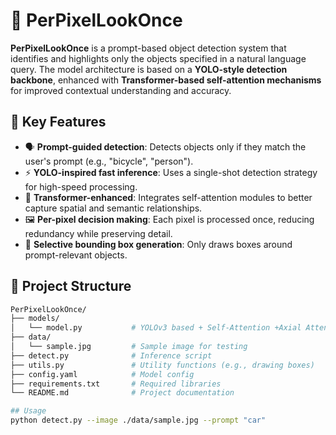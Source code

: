 # 🧠 PerPixelLookOnce

**PerPixelLookOnce** is a prompt-based object detection system that identifies and highlights only the objects specified in a natural language query. The model architecture is based on a **YOLO-style detection backbone**, enhanced with **Transformer-based self-attention mechanisms** for improved contextual understanding and accuracy.

## 🚀 Key Features

- 🗣️ **Prompt-guided detection**: Detects objects only if they match the user's prompt (e.g., "bicycle", "person").
- ⚡ **YOLO-inspired fast inference**: Uses a single-shot detection strategy for high-speed processing.
- 🧠 **Transformer-enhanced**: Integrates self-attention modules to better capture spatial and semantic relationships.
- 🖼️ **Per-pixel decision making**: Each pixel is processed once, reducing redundancy while preserving detail.
- 🎯 **Selective bounding box generation**: Only draws boxes around prompt-relevant objects.

## 📁 Project Structure

```bash
PerPixelLookOnce/
├── models/
│   └── model.py           # YOLOv3 based + Self-Attention +Axial Attention architecture
├── data/
│   └── sample.jpg         # Sample image for testing
├── detect.py              # Inference script
├── utils.py               # Utility functions (e.g., drawing boxes)
├── config.yaml            # Model config
├── requirements.txt       # Required libraries
└── README.md              # Project documentation

## Usage
python detect.py --image ./data/sample.jpg --prompt "car"

